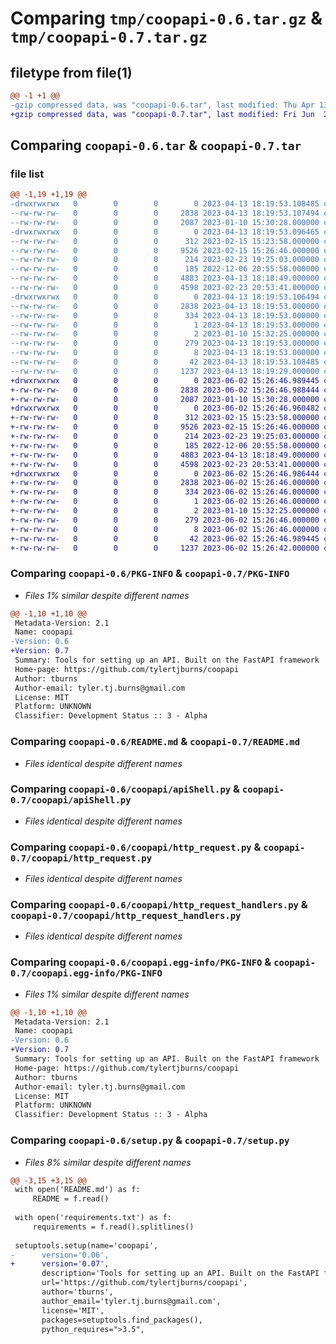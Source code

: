 # Comparing `tmp/coopapi-0.6.tar.gz` & `tmp/coopapi-0.7.tar.gz`

## filetype from file(1)

```diff
@@ -1 +1 @@
-gzip compressed data, was "coopapi-0.6.tar", last modified: Thu Apr 13 18:19:53 2023, max compression
+gzip compressed data, was "coopapi-0.7.tar", last modified: Fri Jun  2 15:26:46 2023, max compression
```

## Comparing `coopapi-0.6.tar` & `coopapi-0.7.tar`

### file list

```diff
@@ -1,19 +1,19 @@
-drwxrwxrwx   0        0        0        0 2023-04-13 18:19:53.108485 coopapi-0.6/
--rw-rw-rw-   0        0        0     2838 2023-04-13 18:19:53.107494 coopapi-0.6/PKG-INFO
--rw-rw-rw-   0        0        0     2087 2023-01-10 15:30:28.000000 coopapi-0.6/README.md
-drwxrwxrwx   0        0        0        0 2023-04-13 18:19:53.096465 coopapi-0.6/coopapi/
--rw-rw-rw-   0        0        0      312 2023-02-15 15:23:58.000000 coopapi-0.6/coopapi/__init__.py
--rw-rw-rw-   0        0        0     9526 2023-02-15 15:26:46.000000 coopapi-0.6/coopapi/apiShell.py
--rw-rw-rw-   0        0        0      214 2023-02-23 19:25:03.000000 coopapi-0.6/coopapi/enums.py
--rw-rw-rw-   0        0        0      185 2022-12-06 20:55:58.000000 coopapi-0.6/coopapi/errors.py
--rw-rw-rw-   0        0        0     4883 2023-04-13 18:18:49.000000 coopapi-0.6/coopapi/http_request.py
--rw-rw-rw-   0        0        0     4598 2023-02-23 20:53:41.000000 coopapi-0.6/coopapi/http_request_handlers.py
-drwxrwxrwx   0        0        0        0 2023-04-13 18:19:53.106494 coopapi-0.6/coopapi.egg-info/
--rw-rw-rw-   0        0        0     2838 2023-04-13 18:19:53.000000 coopapi-0.6/coopapi.egg-info/PKG-INFO
--rw-rw-rw-   0        0        0      334 2023-04-13 18:19:53.000000 coopapi-0.6/coopapi.egg-info/SOURCES.txt
--rw-rw-rw-   0        0        0        1 2023-04-13 18:19:53.000000 coopapi-0.6/coopapi.egg-info/dependency_links.txt
--rw-rw-rw-   0        0        0        2 2023-01-10 15:32:25.000000 coopapi-0.6/coopapi.egg-info/not-zip-safe
--rw-rw-rw-   0        0        0      279 2023-04-13 18:19:53.000000 coopapi-0.6/coopapi.egg-info/requires.txt
--rw-rw-rw-   0        0        0        8 2023-04-13 18:19:53.000000 coopapi-0.6/coopapi.egg-info/top_level.txt
--rw-rw-rw-   0        0        0       42 2023-04-13 18:19:53.108485 coopapi-0.6/setup.cfg
--rw-rw-rw-   0        0        0     1237 2023-04-13 18:19:29.000000 coopapi-0.6/setup.py
+drwxrwxrwx   0        0        0        0 2023-06-02 15:26:46.989445 coopapi-0.7/
+-rw-rw-rw-   0        0        0     2838 2023-06-02 15:26:46.988444 coopapi-0.7/PKG-INFO
+-rw-rw-rw-   0        0        0     2087 2023-01-10 15:30:28.000000 coopapi-0.7/README.md
+drwxrwxrwx   0        0        0        0 2023-06-02 15:26:46.960482 coopapi-0.7/coopapi/
+-rw-rw-rw-   0        0        0      312 2023-02-15 15:23:58.000000 coopapi-0.7/coopapi/__init__.py
+-rw-rw-rw-   0        0        0     9526 2023-02-15 15:26:46.000000 coopapi-0.7/coopapi/apiShell.py
+-rw-rw-rw-   0        0        0      214 2023-02-23 19:25:03.000000 coopapi-0.7/coopapi/enums.py
+-rw-rw-rw-   0        0        0      185 2022-12-06 20:55:58.000000 coopapi-0.7/coopapi/errors.py
+-rw-rw-rw-   0        0        0     4883 2023-04-13 18:18:49.000000 coopapi-0.7/coopapi/http_request.py
+-rw-rw-rw-   0        0        0     4598 2023-02-23 20:53:41.000000 coopapi-0.7/coopapi/http_request_handlers.py
+drwxrwxrwx   0        0        0        0 2023-06-02 15:26:46.986444 coopapi-0.7/coopapi.egg-info/
+-rw-rw-rw-   0        0        0     2838 2023-06-02 15:26:46.000000 coopapi-0.7/coopapi.egg-info/PKG-INFO
+-rw-rw-rw-   0        0        0      334 2023-06-02 15:26:46.000000 coopapi-0.7/coopapi.egg-info/SOURCES.txt
+-rw-rw-rw-   0        0        0        1 2023-06-02 15:26:46.000000 coopapi-0.7/coopapi.egg-info/dependency_links.txt
+-rw-rw-rw-   0        0        0        2 2023-01-10 15:32:25.000000 coopapi-0.7/coopapi.egg-info/not-zip-safe
+-rw-rw-rw-   0        0        0      279 2023-06-02 15:26:46.000000 coopapi-0.7/coopapi.egg-info/requires.txt
+-rw-rw-rw-   0        0        0        8 2023-06-02 15:26:46.000000 coopapi-0.7/coopapi.egg-info/top_level.txt
+-rw-rw-rw-   0        0        0       42 2023-06-02 15:26:46.989445 coopapi-0.7/setup.cfg
+-rw-rw-rw-   0        0        0     1237 2023-06-02 15:26:42.000000 coopapi-0.7/setup.py
```

### Comparing `coopapi-0.6/PKG-INFO` & `coopapi-0.7/PKG-INFO`

 * *Files 1% similar despite different names*

```diff
@@ -1,10 +1,10 @@
 Metadata-Version: 2.1
 Name: coopapi
-Version: 0.6
+Version: 0.7
 Summary: Tools for setting up an API. Built on the FastAPI framework
 Home-page: https://github.com/tylertjburns/coopapi
 Author: tburns
 Author-email: tyler.tj.burns@gmail.com
 License: MIT
 Platform: UNKNOWN
 Classifier: Development Status :: 3 - Alpha
```

### Comparing `coopapi-0.6/README.md` & `coopapi-0.7/README.md`

 * *Files identical despite different names*

### Comparing `coopapi-0.6/coopapi/apiShell.py` & `coopapi-0.7/coopapi/apiShell.py`

 * *Files identical despite different names*

### Comparing `coopapi-0.6/coopapi/http_request.py` & `coopapi-0.7/coopapi/http_request.py`

 * *Files identical despite different names*

### Comparing `coopapi-0.6/coopapi/http_request_handlers.py` & `coopapi-0.7/coopapi/http_request_handlers.py`

 * *Files identical despite different names*

### Comparing `coopapi-0.6/coopapi.egg-info/PKG-INFO` & `coopapi-0.7/coopapi.egg-info/PKG-INFO`

 * *Files 1% similar despite different names*

```diff
@@ -1,10 +1,10 @@
 Metadata-Version: 2.1
 Name: coopapi
-Version: 0.6
+Version: 0.7
 Summary: Tools for setting up an API. Built on the FastAPI framework
 Home-page: https://github.com/tylertjburns/coopapi
 Author: tburns
 Author-email: tyler.tj.burns@gmail.com
 License: MIT
 Platform: UNKNOWN
 Classifier: Development Status :: 3 - Alpha
```

### Comparing `coopapi-0.6/setup.py` & `coopapi-0.7/setup.py`

 * *Files 8% similar despite different names*

```diff
@@ -3,15 +3,15 @@
 with open('README.md') as f:
     README = f.read()
 
 with open('requirements.txt') as f:
     requirements = f.read().splitlines()
 
 setuptools.setup(name='coopapi',
-      version='0.06',
+      version='0.07',
       description='Tools for setting up an API. Built on the FastAPI framework',
       url='https://github.com/tylertjburns/coopapi',
       author='tburns',
       author_email='tyler.tj.burns@gmail.com',
       license='MIT',
       packages=setuptools.find_packages(),
       python_requires=">3.5",
```

